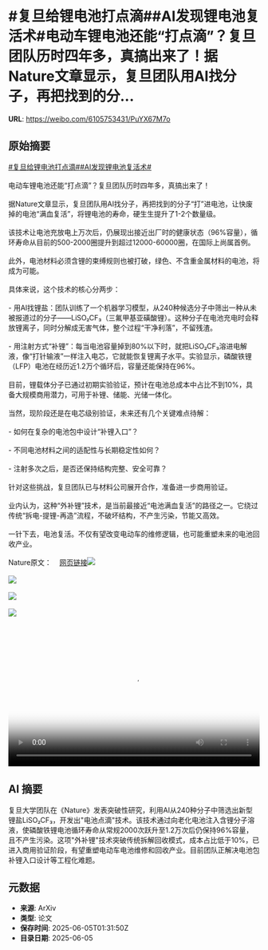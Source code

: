 # #复旦给锂电池打点滴##AI发现锂电池复活术#电动车锂电池还能“打点滴”？复旦团队历时四年多，真搞出来了！据Nature文章显示，复旦团队用AI找分子，再把找到的分...

**URL**: https://weibo.com/6105753431/PuYX67M7o

## 原始摘要

<a href="https://m.weibo.cn/search?containerid=231522type%3D1%26t%3D10%26q%3D%23%E5%A4%8D%E6%97%A6%E7%BB%99%E9%94%82%E7%94%B5%E6%B1%A0%E6%89%93%E7%82%B9%E6%BB%B4%23&amp;extparam=%23%E5%A4%8D%E6%97%A6%E7%BB%99%E9%94%82%E7%94%B5%E6%B1%A0%E6%89%93%E7%82%B9%E6%BB%B4%23" data-hide=""><span class="surl-text">#复旦给锂电池打点滴#</span></a><a href="https://m.weibo.cn/search?containerid=231522type%3D1%26t%3D10%26q%3D%23AI%E5%8F%91%E7%8E%B0%E9%94%82%E7%94%B5%E6%B1%A0%E5%A4%8D%E6%B4%BB%E6%9C%AF%23&amp;extparam=%23AI%E5%8F%91%E7%8E%B0%E9%94%82%E7%94%B5%E6%B1%A0%E5%A4%8D%E6%B4%BB%E6%9C%AF%23" data-hide=""><span class="surl-text">#AI发现锂电池复活术#</span></a><br><br>电动车锂电池还能“打点滴”？复旦团队历时四年多，真搞出来了！<br><br>据Nature文章显示，复旦团队用AI找分子，再把找到的分子“打”进电池，让快废掉的电池“满血复活”，将锂电池的寿命，硬生生提升了1-2个数量级。<br><br>该技术让电池充放电上万次后，仍展现出接近出厂时的健康状态（96%容量），循环寿命从目前的500-2000圈提升到超过12000-60000圈，在国际上尚属首例。<br><br>此外，电池材料必须含锂的束缚规则也被打破，绿色、不含重金属材料的电池，将成为可能。<br><br>具体来说，这个技术的核心分两步：<br><br>- 用AI找锂盐：团队训练了一个机器学习模型，从240种候选分子中筛出一种从未被报道过的分子——LiSO₂CF₃（三氟甲基亚磺酸锂）。这种分子在电池充电时会释放锂离子，同时分解成无害气体，整个过程“干净利落”，不留残渣。<br><br>- 用注射方式“补锂”：每当电池容量掉到80%以下时，就把LiSO₂CF₃溶进电解液，像“打针输液”一样注入电芯，它就能恢复锂离子水平。实验显示，磷酸铁锂（LFP）电池在经历近1.2万个循环后，容量还能保持在96%。<br><br>目前，锂载体分子已通过初期实验验证，预计在电池总成本中占比不到10%，具备大规模商用潜力，可用于补锂、储能、光储一体化。<br><br>当然，现阶段还是在电芯级别验证，未来还有几个关键难点待解：<br><br>- 如何在复杂的电池包中设计“补锂入口”？<br><br>- 不同电池材料之间的适配性与长期稳定性如何？<br><br>- 注射多次之后，是否还保持结构完整、安全可靠？<br><br>针对这些挑战，复旦团队已与材料公司展开合作，准备进一步商用验证。<br><br>业内认为，这种“外补锂”技术，是当前最接近“电池满血复活”的路径之一。它绕过传统“拆电-提锂-再造”流程，不破坏结构，不产生污染，节能又高效。<br><br>一针下去，电池复活。不仅有望改变电动车的维修逻辑，也可能重塑未来的电池回收产业。<br><br>Nature原文：<a href="https://weibo.cn/sinaurl?u=https%3A%2F%2Fwww.nature.com%2Farticles%2Fs41586-024-08465-y" data-hide=""><span class="url-icon"><img style="width: 1rem;height: 1rem" src="https://h5.sinaimg.cn/upload/2015/09/25/3/timeline_card_small_web_default.png" referrerpolicy="no-referrer"></span><span class="surl-text">网页链接</span></a><img style="" src="https://tvax1.sinaimg.cn/large/006Fd7o3ly1i23cl8mfshj30hs09sjr5.jpg" referrerpolicy="no-referrer"><br><br><img style="" src="https://tvax1.sinaimg.cn/large/006Fd7o3gy1i23ckiaydaj311i0p0k5s.jpg" referrerpolicy="no-referrer"><br><br><img style="" src="https://tvax3.sinaimg.cn/large/006Fd7o3gy1i23ckxq982j31jk111two.jpg" referrerpolicy="no-referrer"><br><br><img style="" src="https://tvax4.sinaimg.cn/large/006Fd7o3gy1i23ckzabmej31900xmb29.jpg" referrerpolicy="no-referrer"><br><br><br clear="both"><div style="clear: both"></div><video controls="controls" poster="https://tvax1.sinaimg.cn/orj480/006Fd7o3ly1i23cl94taqj30hs09smxf.jpg" style="width: 100%"><source src="https://f.video.weibocdn.com/o0/Ghq4PCwMlx08oMjA65x601041200d1qc0E010.mp4?label=mp4_hd&amp;template=650x352.25.0&amp;ori=0&amp;ps=1CwnkDw1GXwCQx&amp;Expires=1749090598&amp;ssig=Ni3w5wLy7I&amp;KID=unistore,video"><source src="https://f.video.weibocdn.com/o0/oCBb1c6Alx08oMjAcg6401041200c6pb0E010.mp4?label=mp4_ld&amp;template=650x352.25.0&amp;ori=0&amp;ps=1CwnkDw1GXwCQx&amp;Expires=1749090598&amp;ssig=TQgBYpz5tw&amp;KID=unistore,video"><p>视频无法显示，请前往<a href="https://video.weibo.com/show?fid=1034%3A5173841207689249" target="_blank" rel="noopener noreferrer">微博视频</a>观看。</p></video>

## AI 摘要

复旦大学团队在《Nature》发表突破性研究，利用AI从240种分子中筛选出新型锂盐LiSO₂CF₃，开发出"电池点滴"技术。该技术通过向老化电池注入含锂分子溶液，使磷酸铁锂电池循环寿命从常规2000次跃升至1.2万次后仍保持96%容量，且不产生污染。这项"外补锂"技术突破传统拆解回收模式，成本占比低于10%，已进入商用验证阶段，有望重塑电动车电池维修和回收产业。目前团队正解决电池包补锂入口设计等工程化难题。

## 元数据

- **来源**: ArXiv
- **类型**: 论文
- **保存时间**: 2025-06-05T01:31:50Z
- **目录日期**: 2025-06-05
